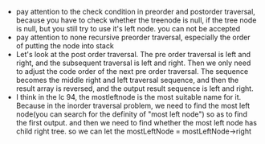 * pay attention to the check condition in preorder and postorder traversal, because you have to check whether the treenode is null, if the tree node is null, but you still try to use it's left node. you can not be accepted
* pay attention to none recursive preorder traversal, especially the order of putting the node into stack 
* Let's look at the post order traversal. The pre order traversal is left and right, and the subsequent traversal is left and right. Then we only need to adjust the code order of the next pre order traversal. 
The sequence becomes the middle right and left traversal sequence, and then the result array is reversed, and the output result sequence is left and right.
* I think in the lc 94, the mostleftnode is the most suitable name for it. Because in the inorder traversal problem, we need to find the most left node(you can search for the definity of "most left node") so as to find the first output. and then we need to find whether the most left node has child right tree. so we can let the mostLeftNode = mostLeftNode->right
